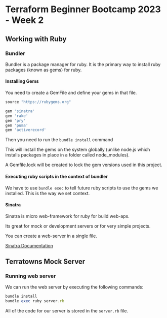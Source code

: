 # Terraform Beginner Bootcamp 2023 - Week 2

## Working with Ruby

### Bundler

Bundler is a package manager for ruby. It is the primary way to install ruby packages (known as gems) for ruby. 


#### Installing Gems

You need to create a GemFile and define your gems in that file.

```rb
source "https://rubygems.org"

gem 'sinatra'
gem 'rake'
gem 'pry'
gem 'puma'
gem 'activerecord'
```

Then you need to run the `bundle install` command

This will install the gems on the system globally (unlike node.js which installs packages in place in a folder called node_modules). 

A Gemfile.lock will be created to lock the gem versions used in this project.

#### Executing ruby scripts in the context of bundler

We have to use `bundle exec` to tell future ruby scripts to use the gems we installed. This is the way we set context. 

#### Sinatra

Sinatra is micro web-framework for ruby for build web-aps.

Its great for mock or development servers or for very simple projects. 

You can create a web-server in a single file. 

[Sinatra Documentation](https://sinatrarb.com/)

## Terratowns Mock Server

### Running web server

We can run the web server by executing the following commands:

```rb
bundle install
bundle exec ruby server.rb
```

All of the code for our server is stored in the `server.rb` file.

